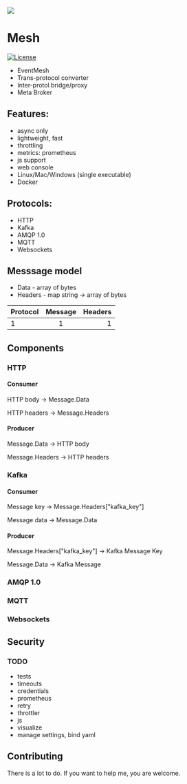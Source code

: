 ![](/Users/przemek/Downloads/connection-icon-19.jpg)

# Mesh

[![License](https://img.shields.io/badge/license-Apache--2.0-blue.svg)](http://www.apache.org/licenses/LICENSE-2.0)

* EventMesh
* Trans-protocol converter
* Inter-protol bridge/proxy
* Meta Broker

## Features:

* async only
* lightweight, fast
* throttling
* metrics: prometheus
* js support
* web console
* Linux/Mac/Windows (single executable)
* Docker

## Protocols:

- HTTP
- Kafka
- AMQP 1.0
- MQTT
- Websockets

## Messsage model 

* Data - array of bytes
* Headers - map string -> array of bytes 

| Protocol      | Message       | Headers  |
| ------------- |:-------------:| -----:|
|1|1|1

## Components

### HTTP

#### Consumer 

HTTP body -> Message.Data

HTTP headers -> Message.Headers

#### Producer

Message.Data -> HTTP body

Message.Headers -> HTTP headers

### Kafka

#### Consumer

Message key -> Message.Headers["kafka_key"]

Message data -> Message.Data 

#### Producer

Message.Headers["kafka_key"] -> Kafka Message Key

Message.Data -> Kafka Message 

### AMQP 1.0

### MQTT

### Websockets

## Security

### TODO

- tests
- timeouts
- credentials
- prometheus
- retry
- throttler
- js
- visualize
- manage settings, bind yaml

## Contributing

There is a lot to do. If you want to help me, you are welcome.